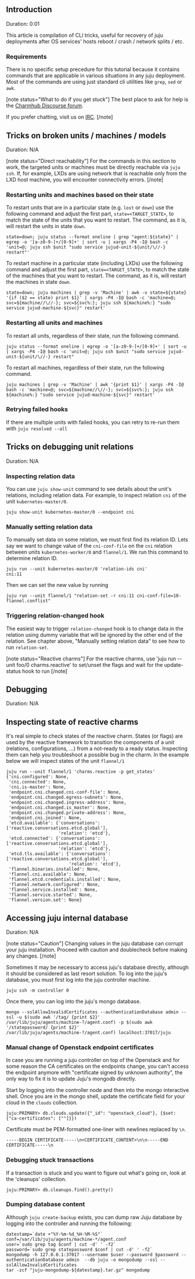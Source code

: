 [comment]: <> (Juju Tricks)

## Introduction

Duration: 0:01

This article is compilation of CLI tricks, useful for recovery of juju deployments after OS services' hosts reboot / crash / network splits / etc.

### Requirements

There is no specific setup precedure for this tutorial because it contains commands that are applicable in various situations in any juju deployment. Most of the commands are using just standard cli utilities like `grep`, `sed` or `awk`.

[note status="What to do if you get stuck"]
The best place to ask for help is the [Charmhub Discourse forum](https://discourse.charmhub.io/).

If you prefer chatting, visit us on [IRC](https://webchat.freenode.net/#juju).
[/note]

## Tricks on broken units / machines / models

Duration: N/A

[note status="Direct reachability"]
For the commands in this section to work, the targeted units or machines must be directly reachable via `juju ssh`. If, for example, LXDs are using network that is reachable only from the LXD host machine, you will encounter connectivity errors.
[/note]

### Restarting units and machines based on their state

To restart units that are in a particular state (e.g. `lost` or `down`) use the following command and adjust the first part, `state=<TARGET_STATE>`, to match the state of the units that you want to restart. The command, as it is, will restart the units in state `down`.

```console
state=down; juju status --format oneline | grep "agent:${state}" | egrep -o '[a-z0-9-]+/[0-9]+' | sort -u | xargs -P4 -I@ bash -c 'unit=@; juju ssh $unit "sudo service jujud-unit-${unit/\//-} restart"'
```

To restart machine in a particular state (including LXDs) use the following command and adjust the first part, `state=<TARGET_STATE>`, to match the state of the machines that you want to restart. The command, as it is, will restart the machines in state `down`.

```console
state=down; juju machines | grep -v 'Machine' | awk -v state=${state} '{if ($2 == state) print $1}' | xargs -P4 -I@ bash -c 'machine=@; svc=${machine//\//-}; svc=${svc%:}; juju ssh ${machine%:} "sudo service jujud-machine-${svc}" restart'
```

### Restarting all units and machines

To restart all units, regardless of their state, run the following command.

```console
juju status --format oneline | egrep -o '[a-z0-9-]+/[0-9]+' | sort -u | xargs -P4 -I@ bash -c 'unit=@; juju ssh $unit "sudo service jujud-unit-${unit/\//-} restart"
```

To restart all machines, regardless of their state, run the following command.

```console
juju machines | grep -v 'Machine' | awk '{print $1}' | xargs -P4 -I@ bash -c 'machine=@; svc=${machine//\//-}; svc=${svc%:}; juju ssh ${machine%:} "sudo service jujud-machine-${svc}" restart'
```

### Retrying failed hooks

If there are multiple units with failed hooks, you can retry to re-run them with `juju resolved --all`

## Tricks on debugging unit relations

Duration: N/A

### Inspecting relation data

You can use `juju show-unit` command to see details about the unit's relations, including relation data. For example, to inspect relation `cni` of the unit `kubernetes-master/0`.

```console
juju show-unit kubernetes-master/0 --endpoint cni
```

### Manually setting relation data

To manually set data on some relation, we must first find its relation ID. Lets say we want to change value of the `cni-conf-file` on the `cni` relation between units `kubernetes-worker/0` and `flannel/1`. We run this command to determine relation ID.

```console
juju run --unit kubernetes-master/0 'relation-ids cni'
cni:11
```

Then we can set the new value by running

```console
juju run --unit flannel/1 "relation-set -r cni:11 cni-conf-file=10-flannel.conflist"
```

### Triggering relation-changed hook

The easiest way to trigger `relation-changed` hook is to change data in the relation using dummy variable that will be ignored by the other end of the relation. See chapter above, "Manually setting relation data" to see how to run `relation-set`.

[note status="Reactive charms"]
For the reactive charms, use 'juju run --unit foo/0 charms.reactive' to set/unset the flags and wait for the update-status hook to run
[/note]

## Debugging

Duration: N/A

## Inspecting state of reactive charms

It's real simple to check states of the reactive charm. States (or flags) are used by the reactive framework to transition the components of a unit (relations, configurations, ...) from a not-ready to a ready status. Inspecting them can help you troubleshoot a possible bug in the charm. In the example below we will inspect states of the unit `flannel/1`

```console
juju run --unit flannel/1 'charms.reactive -p get_states'
{'cni.configured': None,
 'cni.connected': None,
 'cni.is-master': None,
 'endpoint.cni.changed.cni-conf-file': None,
 'endpoint.cni.changed.egress-subnets': None,
 'endpoint.cni.changed.ingress-address': None,
 'endpoint.cni.changed.is_master': None,
 'endpoint.cni.changed.private-address': None,
 'endpoint.cni.joined': None,
 'etcd.available': {'conversations': ['reactive.conversations.etcd.global'],
                    'relation': 'etcd'},
 'etcd.connected': {'conversations': ['reactive.conversations.etcd.global'],
                    'relation': 'etcd'},
 'etcd.tls.available': {'conversations': ['reactive.conversations.etcd.global'],
                        'relation': 'etcd'},
 'flannel.binaries.installed': None,
 'flannel.cni.available': None,
 'flannel.etcd.credentials.installed': None,
 'flannel.network.configured': None,
 'flannel.service.installed': None,
 'flannel.service.started': None,
 'flannel.version.set': None}
```

## Accessing juju internal database

Duration: N/A

[note status="Caution"]
Changing values in the juju database can corrupt your juju installation. Proceed with caution and doublecheck before making any changes.
[/note]

Sometimes it may be necessary to access juju's database directly, although it should be considered as last resort solution. To log into the juju's database, you must first log into the juju controller machine.

```console
juju ssh -m controller 0
```

Once there, you can log into the juju's mongo database.

```console
mongo --sslAllowInvalidCertificates --authenticationDatabase admin --ssl -u $(sudo awk '/tag/ {print $2}' /var/lib/juju/agents/machine-?/agent.conf) -p $(sudo awk '/statepassword/ {print $2}' /var/lib/juju/agents/machine-?/agent.conf) localhost:37017/juju
```

### Manual change of Openstack endpoint certificates

In case you are running a juju controller on top of the Openstack and for some reason the CA certificates on the endpoints change, you can't access the endpoint anymore with "certificate signed by unknown authority", the only way to fix it is to update Juju's mongodb directly.

Start by logging into the controller node and then into the mongo interactive shell. Once you are in the mongo shell, update the certificate field for your cloud in the `clouds` collection.

```console
juju:PRIMARY> db.clouds.update({"_id": "openstack_cloud"}, {$set: {"ca-certificates": [""]}})
```

Certificate must be PEM-formatted one-liner with newlines replaced by `\n`.

`-----BEGIN CERTIFICATE-----\n<CERTIFICATE_CONTENT>\n\n-----END CERTIFICATE-----\n`

### Debugging stuck transactions

If a transaction is stuck and you want to figure out what's going on, look at the 'cleanups' collection.

```console
juju:PRIMARY> db.cleanups.find().pretty()
```

### Dumping database content

Although `juju create-backup` exists, you can dump raw Juju database by logging into the controller and running the following:

```console
datestamp=`date +"%Y-%m-%d_%H-%M-%S"`
conf=/var/lib/juju/agents/machine-*/agent.conf
user=`sudo grep tag $conf | cut -d' ' -f2`
password=`sudo grep statepassword $conf | cut -d' ' -f2`
mongodump -h 127.0.0.1:37017 --username $user --password $password --authenticationDatabase admin  --db juju -o mongodump --ssl --sslAllowInvalidCertificates
tar -zcf "juju-mongodump-${datestamp}.tar.gz" mongodump
```
